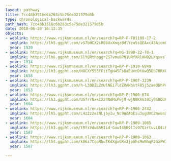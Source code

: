 ```yaml
---
layout: pathway
title: 7cc48b3516c6b263c5b75de321579d5b
type: chronological-backwards
path_hash: 7cc48b3516c6b263c5b75de321579d5b
date: 2018-06-20 16:12:35
objects:
- weblink: https://www.rijksmuseum.nl/en/search?q=RP-F-F01108-17-2
  imglink: https://lh5.ggpht.com/vS7bHCX2sR86UxXmqzBdlYzu5sQEAxc43Aicm0534cUHTqRIhSl_5hXkLlwxv6muzhA6KmN8yfD6ry-3S_0ENM4ZUdPb=s200
  year: 1920
- weblink: https://www.rijksmuseum.nl/en/search?q=NG-1990-22-70-1
  imglink: https://lh6.ggpht.com/5lYQRthpggrZSTvmu0PN1URfXRlXHO2LXqxxsTvpYQjJxELX4pNVbec1zAAVcAkbHJCPsSLkhjhNf_pM8iZlrp1VCw=s200
  year: 1914
- weblink: https://www.rijksmuseum.nl/en/search?q=RP-P-1910-6849
  imglink: https://lh3.ggpht.com/HOCXY555fFitTgH45Fs8aEUvcDtUwQ5Db7RRXCqnIUK9t877D11WeHMUw6vY3ehRCjdux3trwUT5pQByJyVqyrnKVvc=s200
  year: 1658
- weblink: https://www.rijksmuseum.nl/en/search?q=RP-P-1907-3239
  imglink: https://lh3.ggpht.com/h-L30DZLZmUlNEi7ldZRAHbstF85j5zaeDDhPcWHAlCWNoqLpUtM17kb6_kuSS7a8mWcEOf3MvRX1Tk5Cx29jv9EEQ=s200
  year: 1653
- weblink: https://www.rijksmuseum.nl/en/search?q=RP-P-1906-674
  imglink: https://lh3.ggpht.com/USTrrNxkIXzRNdMsPwjM-wjN8K6Gt0Iy9SDQU0HxSTnABLXyS__3YC1mWxQs0diDE6DoexAJjT5OKtvqhxsAopZnlg=s200
  year: 1604
- weblink: https://www.rijksmuseum.nl/en/search?q=RP-P-1906-2442
  imglink: https://lh5.ggpht.com/L4z2z2eiNLj5yIu_Nc9WdAbEiu3ugUVCZmwonXBVzIDbJoP4TgpqAoRb6DGLIwmh5p91gQuRv_Tu1UsfzxlzbykWPg=s200
  year: 1604
- weblink: https://www.rijksmuseum.nl/en/search?q=RP-P-1909-1065
  imglink: https://lh3.ggpht.com/tRYsVdw86H1id-GuwI4hK9lIs97GzrtuvLO4LPxNpIYuMkLD6UT3il0liR75hlAHCAihql6q1rU4S1P70s1LkhlwcMkO=s200
  year: 1587
- weblink: https://www.rijksmuseum.nl/en/search?q=RP-P-1909-1063
  imglink: https://lh4.ggpht.com/k06i7CqoNbuTKdXgvGRx3jpGhsMwNhqF2GaFW7zqiIS3q8jo8ujbCSPjsOuDYWzP8AtCLXTG2JFebO4buZ-UFutjX28V=s200
  year: 1587

---
```

